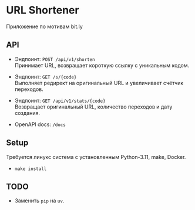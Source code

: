 # URL Shortener

Приложение по мотивам bit.ly


## API

- Эндпоинт: `POST /api/v1/shorten`  
  Принимает URL, возвращает короткую ссылку с уникальным кодом.

- Эндпоинт: `GET /s/{code}`  
  Выполняет редирект на оригинальный URL и увеличивает счётчик переходов.

- Эндпоинт: `GET /api/v1/stats/{code}`  
  Возвращает оригинальный URL, количество переходов и дату создания.

- OpenAPI docs: `/docs`


## Setup

Требуется линукс система с установленным Python-3.11, make, Docker.

- `make install`



## TODO

- Заменить `pip` на `uv`.

